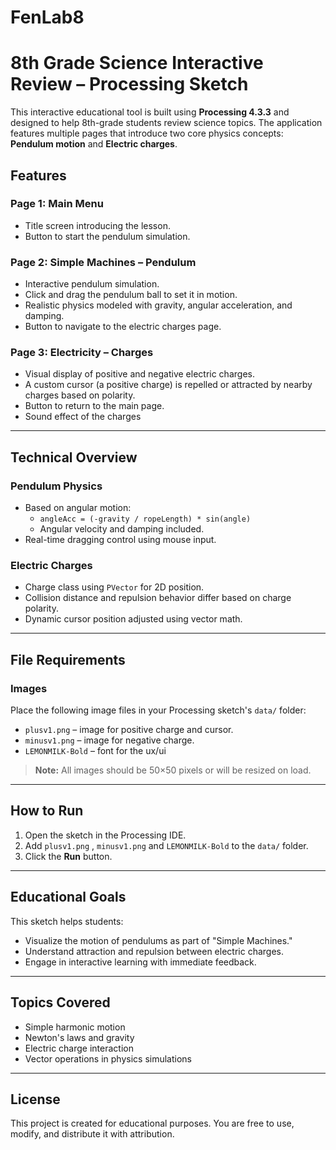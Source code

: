 # FenLab8

# 8th Grade Science Interactive Review – Processing Sketch

This interactive educational tool is built using **Processing 4.3.3** and designed to help 8th-grade students review science topics. The application features multiple pages that introduce two core physics concepts: **Pendulum motion** and **Electric charges**.

## Features

### Page 1: Main Menu
- Title screen introducing the lesson.
- Button to start the pendulum simulation.

### Page 2: Simple Machines – Pendulum
- Interactive pendulum simulation.
- Click and drag the pendulum ball to set it in motion.
- Realistic physics modeled with gravity, angular acceleration, and damping.
- Button to navigate to the electric charges page.

### Page 3: Electricity – Charges
- Visual display of positive and negative electric charges.
- A custom cursor (a positive charge) is repelled or attracted by nearby charges based on polarity.
- Button to return to the main page.
- Sound effect of the charges
---

## Technical Overview

### Pendulum Physics
- Based on angular motion:
  - `angleAcc = (-gravity / ropeLength) * sin(angle)`
  - Angular velocity and damping included.
- Real-time dragging control using mouse input.

### Electric Charges
- Charge class using `PVector` for 2D position.
- Collision distance and repulsion behavior differ based on charge polarity.
- Dynamic cursor position adjusted using vector math.

---

## File Requirements

### Images
Place the following image files in your Processing sketch's `data/` folder:
- `plusv1.png` – image for positive charge and cursor.
- `minusv1.png` – image for negative charge.
- `LEMONMILK-Bold` – font for the ux/ui

> **Note:** All images should be 50×50 pixels or will be resized on load.

---

## How to Run

1. Open the sketch in the Processing IDE.
2. Add `plusv1.png` , `minusv1.png` and `LEMONMILK-Bold`  to the `data/` folder.
3. Click the **Run** button.

---

## Educational Goals

This sketch helps students:
- Visualize the motion of pendulums as part of "Simple Machines."
- Understand attraction and repulsion between electric charges.
- Engage in interactive learning with immediate feedback.

---

## Topics Covered

- Simple harmonic motion
- Newton's laws and gravity
- Electric charge interaction
- Vector operations in physics simulations

---

## License

This project is created for educational purposes. You are free to use, modify, and distribute it with attribution.

